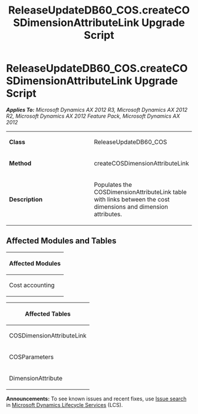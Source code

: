 ﻿---
title: ReleaseUpdateDB60_COS.createCOSDimensionAttributeLink Upgrade Script
TOCTitle: ReleaseUpdateDB60_COS.createCOSDimensionAttributeLink Upgrade Script
ms:assetid: b913608f-95ec-2cf0-d615-79236957f7b9
ms:mtpsurl: https://msdn.microsoft.com/en-us/library/JJ737091(v=AX.60)
ms:contentKeyID: 49710773
ms.date: 05/18/2015
mtps_version: v=AX.60
---

# ReleaseUpdateDB60\_COS.createCOSDimensionAttributeLink Upgrade Script 


_**Applies To:** Microsoft Dynamics AX 2012 R3, Microsoft Dynamics AX 2012 R2, Microsoft Dynamics AX 2012 Feature Pack, Microsoft Dynamics AX 2012_

<table>
<colgroup>
<col style="width: 50%" />
<col style="width: 50%" />
</colgroup>
<tbody>
<tr class="odd">
<td><p><strong>Class</strong></p></td>
<td><p>ReleaseUpdateDB60_COS</p></td>
</tr>
<tr class="even">
<td><p><strong>Method</strong></p></td>
<td><p>createCOSDimensionAttributeLink</p></td>
</tr>
<tr class="odd">
<td><p><strong>Description</strong></p></td>
<td><p>Populates the COSDimensionAttributeLink table with links between the cost dimensions and dimension attributes.</p></td>
</tr>
</tbody>
</table>


## Affected Modules and Tables

<table>
<colgroup>
<col style="width: 100%" />
</colgroup>
<thead>
<tr class="header">
<th><p>Affected Modules</p></th>
</tr>
</thead>
<tbody>
<tr class="odd">
<td><p>Cost accounting</p></td>
</tr>
</tbody>
</table>


<table>
<colgroup>
<col style="width: 100%" />
</colgroup>
<thead>
<tr class="header">
<th><p>Affected Tables</p></th>
</tr>
</thead>
<tbody>
<tr class="odd">
<td><p>COSDimensionAttributeLink</p></td>
</tr>
<tr class="even">
<td><p>COSParameters</p></td>
</tr>
<tr class="odd">
<td><p>DimensionAttribute</p></td>
</tr>
</tbody>
</table>

  
**Announcements:** To see known issues and recent fixes, use [Issue search](http://go.microsoft.com/fwlink/?linkid=389258) in [Microsoft Dynamics Lifecycle Services](http://go.microsoft.com/fwlink/?linkid=306505) (LCS).


